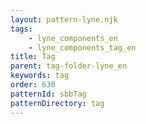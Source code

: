 ```yaml
---
layout: pattern-lyne.njk
tags: 
    - lyne_components_en
    - lyne_components_tag_en
title: Tag
parent: tag-folder-lyne_en
keywords: tag
order: 630
patternId: sbbTag
patternDirectory: tag
---
```

